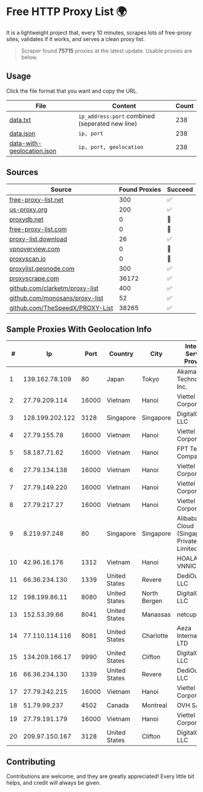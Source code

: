 
# Free HTTP Proxy List 🌍

It is a lightweight project that, every 10 minutes, scrapes lots of free-proxy sites, validates if it works, and serves a clean proxy list.


> Scraper found **75715** proxies at the latest update. Usable proxies are below.

## Usage

Click the file format that you want and copy the URL.


|File|Content|Count|
|----|-------|-----|
|[data.txt](https://raw.githubusercontent.com/themiralay/Proxy-List-World/master/data.txt)|`ip_address:port` combined (seperated new line)|238|
|[data.json](https://raw.githubusercontent.com/themiralay/Proxy-List-World/master/data.json)|`ip, port`|238|
|[data-with-geolocation.json](https://raw.githubusercontent.com/themiralay/Proxy-List-World/master/data-with-geolocation.json)|`ip, port, geolocation`|238|

## Sources

|Source|Found Proxies|Succeed|
|------|-------------|-------|
|[free-proxy-list.net](https://free-proxy-list.net)|300|✅|
|[us-proxy.org](https://www.us-proxy.org)|200|✅|
|[proxydb.net](http://proxydb.net)|0|🚫|
|[free-proxy-list.com](https://free-proxy-list.com/?page=&port=&type%5B%5D=http&type%5B%5D=https&up_time=0&search=Search)|0|🚫|
|[proxy-list.download](https://www.proxy-list.download/HTTP)|26|✅|
|[vpnoverview.com](https://vpnoverview.com/privacy/anonymous-browsing/free-proxy-servers)|0|🚫|
|[proxyscan.io](https://www.proxyscan.io)|0|🚫|
|[proxylist.geonode.com](https://proxylist.geonode.com/api/proxy-list?limit=300&page=1&sort_by=lastChecked&sort_type=desc&protocols=http,https)|300|✅|
|[proxyscrape.com](https://api.proxyscrape.com/v2/?request=displayproxies&protocol=http&timeout=10000&country=all&ssl=all&anonymity=all)|36172|✅|
|[github.com/clarketm/proxy-list](https://raw.githubusercontent.com/clarketm/proxy-list/master/proxy-list-raw.txt)|400|✅|
|[github.com/monosans/proxy-list](https://raw.githubusercontent.com/monosans/proxy-list/main/proxies/http.txt)|52|✅|
|[github.com/TheSpeedX/PROXY-List](https://raw.githubusercontent.com/TheSpeedX/PROXY-List/master/http.txt)|38265|✅|


## Sample Proxies With Geolocation Info

|#|Ip|Port|Country|City|Internet Service Provider|
|-|--|----|-------|----|-------------------------|
|1|139.162.78.109|80|Japan|Tokyo|Akamai Technologies, Inc.|
|2|27.79.209.114|16000|Vietnam|Hanoi|Viettel Corporation|
|3|128.199.202.122|3128|Singapore|Singapore|DigitalOcean, LLC|
|4|27.79.155.78|16000|Vietnam|Hanoi|Viettel Corporation|
|5|58.187.71.62|16000|Vietnam|Hanoi|FPT Telecom Company|
|6|27.79.134.138|16000|Vietnam|Hanoi|Viettel Corporation|
|7|27.79.149.220|16000|Vietnam|Hanoi|Viettel Corporation|
|8|27.79.217.27|16000|Vietnam|Hanoi|Viettel Corporation|
|9|8.219.97.248|80|Singapore|Singapore|Alibaba Cloud (Singapore) Private Limited|
|10|42.96.16.176|1312|Vietnam|Hanoi|HOALAC-VNNIC|
|11|66.36.234.130|1339|United States|Revere|DediOutlet, LLC|
|12|198.199.86.11|8080|United States|North Bergen|DigitalOcean, LLC|
|13|152.53.39.66|8041|United States|Manassas|netcup GmbH|
|14|77.110.114.116|8081|United States|Charlotte|Aeza International LTD|
|15|134.209.166.17|9990|United States|Clifton|DigitalOcean, LLC|
|16|66.36.234.130|1339|United States|Revere|DediOutlet, LLC|
|17|27.79.242.215|16000|Vietnam|Hanoi|Viettel Corporation|
|18|51.79.99.237|4502|Canada|Montreal|OVH SAS|
|19|27.79.191.179|16000|Vietnam|Hanoi|Viettel Corporation|
|20|209.97.150.167|3128|United States|Clifton|DigitalOcean, LLC|



## Contributing

Contributions are welcome, and they are greatly appreciated! Every
little bit helps, and credit will always be given.


